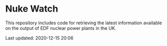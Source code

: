 # Nuke Watch

This repository includes code for retrieving the latest information available on the output of EDF nuclear power plants in the UK.

Last updated: 2020-12-15 20:06